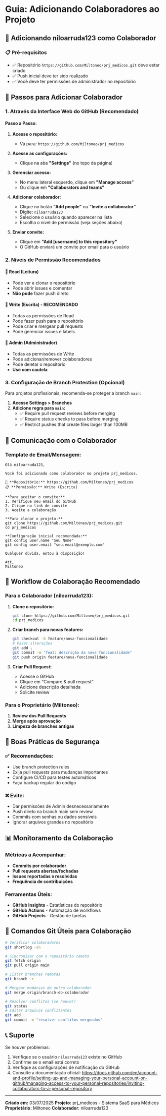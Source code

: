 # Guia: Adicionando Colaboradores ao Projeto

## 👥 Adicionando niloarruda123 como Colaborador

### 📋 Pré-requisitos
- ✅ Repositório `https://github.com/Miltoneo/prj_medicos.git` deve estar criado
- ✅ Push inicial deve ter sido realizado
- ✅ Você deve ter permissões de administrador no repositório

## 🔧 Passos para Adicionar Colaborador

### 1. Através da Interface Web do GitHub (Recomendado)

#### Passo a Passo:
1. **Acesse o repositório:**
   - Vá para: `https://github.com/Miltoneo/prj_medicos`

2. **Acesse as configurações:**
   - Clique na aba **"Settings"** (no topo da página)

3. **Gerenciar acesso:**
   - No menu lateral esquerdo, clique em **"Manage access"**
   - Ou clique em **"Collaborators and teams"**

4. **Adicionar colaborador:**
   - Clique no botão **"Add people"** ou **"Invite a collaborator"**
   - Digite: `niloarruda123`
   - Selecione o usuário quando aparecer na lista
   - Escolha o nível de permissão (veja seções abaixo)

5. **Enviar convite:**
   - Clique em **"Add [username] to this repository"**
   - O GitHub enviará um convite por email para o usuário

### 2. Níveis de Permissão Recomendados

#### 🔹 **Read** (Leitura)
- Pode ver e clonar o repositório
- Pode abrir issues e comentar
- **Não pode** fazer push direto

#### 🔹 **Write** (Escrita) - **RECOMENDADO**
- Todas as permissões de Read
- Pode fazer push para o repositório
- Pode criar e mergear pull requests
- Pode gerenciar issues e labels

#### 🔹 **Admin** (Administrador)
- Todas as permissões de Write
- Pode adicionar/remover colaboradores
- Pode deletar o repositório
- **Use com cautela**

### 3. Configuração de Branch Protection (Opcional)

Para projetos profissionais, recomenda-se proteger a branch `main`:

1. **Acesse Settings > Branches**
2. **Adicione regra para `main`:**
   - ✅ Require pull request reviews before merging
   - ✅ Require status checks to pass before merging
   - ✅ Restrict pushes that create files larger than 100MB

## 📧 Comunicação com o Colaborador

### Template de Email/Mensagem:
```
Olá niloarruda123,

Você foi adicionado como colaborador no projeto prj_medicos.

🔗 **Repositório:** https://github.com/Miltoneo/prj_medicos
📋 **Permissão:** Write (Escrita)

**Para aceitar o convite:**
1. Verifique seu email do GitHub
2. Clique no link de convite
3. Aceite a colaboração

**Para clonar o projeto:**
git clone https://github.com/Miltoneo/prj_medicos.git
cd prj_medicos

**Configuração inicial recomendada:**
git config user.name "Seu Nome"
git config user.email "seu.email@exemplo.com"

Qualquer dúvida, estou à disposição!

Att,
Miltoneo
```

## 🔄 Workflow de Colaboração Recomendado

### Para o Colaborador (niloarruda123):
1. **Clone o repositório:**
   ```bash
   git clone https://github.com/Miltoneo/prj_medicos.git
   cd prj_medicos
   ```

2. **Criar branch para novas features:**
   ```bash
   git checkout -b feature/nova-funcionalidade
   # Fazer alterações
   git add .
   git commit -m "feat: descrição da nova funcionalidade"
   git push origin feature/nova-funcionalidade
   ```

3. **Criar Pull Request:**
   - Acesse o GitHub
   - Clique em "Compare & pull request"
   - Adicione descrição detalhada
   - Solicite review

### Para o Proprietário (Miltoneo):
1. **Review dos Pull Requests**
2. **Merge após aprovação**
3. **Limpeza de branches antigas**

## 🚨 Boas Práticas de Segurança

### ✅ Recomendações:
- Use branch protection rules
- Exija pull requests para mudanças importantes
- Configure CI/CD para testes automáticos
- Faça backup regular do código

### ❌ Evite:
- Dar permissões de Admin desnecessariamente
- Push direto na branch main sem review
- Commits com senhas ou dados sensíveis
- Ignorar arquivos grandes no repositório

## 📊 Monitoramento da Colaboração

### Métricas a Acompanhar:
- **Commits por colaborador**
- **Pull requests abertas/fechadas**
- **Issues reportadas e resolvidas**
- **Frequência de contribuições**

### Ferramentas Úteis:
- **GitHub Insights** - Estatísticas do repositório
- **GitHub Actions** - Automação de workflows
- **GitHub Projects** - Gestão de tarefas

## 🔧 Comandos Git Úteis para Colaboração

```bash
# Verificar colaboradores
git shortlog -sn

# Sincronizar com o repositório remoto
git fetch origin
git pull origin main

# Listar branches remotas
git branch -r

# Mergear mudanças de outro colaborador
git merge origin/branch-do-colaborador

# Resolver conflitos (se houver)
git status
# Editar arquivos conflitantes
git add .
git commit -m "resolve: conflitos mergeados"
```

## 📞 Suporte

Se houver problemas:
1. Verifique se o usuário `niloarruda123` existe no GitHub
2. Confirme se o email está correto
3. Verifique as configurações de notificação do GitHub
4. Consulte a documentação oficial: https://docs.github.com/en/account-and-profile/setting-up-and-managing-your-personal-account-on-github/managing-access-to-your-personal-repositories/inviting-collaborators-to-a-personal-repository

---
**Criado em:** 03/07/2025
**Projeto:** prj_medicos - Sistema SaaS para Médicos
**Proprietário:** Miltoneo
**Colaborador:** niloarruda123
